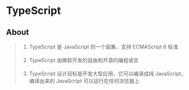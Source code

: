# TypeScript

## About 

> 1. TypeScript 是 JavaScript 的一个超集，支持 ECMAScript 6 标准<br/><br/>
> 2. TypeScript 由微软开发的自由和开源的编程语言<br/><br/>
>  3. TypeScript 设计目标是开发大型应用，它可以编译成纯 JavaScript，编译出来的 JavaScript 可以运行在任何浏览器上
